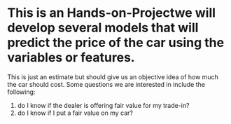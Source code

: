 # This is an Hands-on-Projectwe will develop several models that will predict the price of the car using the variables or features. 
This is just an estimate but should give us an objective idea of how much the car should cost.
Some questions we are interested in include the following:
1. do I know if the dealer is offering fair value for my trade-in?
2. do I know if I put a fair value on my car?

